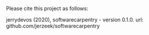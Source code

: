 Please cite this project as follows:

jerrydevos (2020),  softwarecarpentry - version 0.1.0. url: github.com/jerzeek/softwarecarpentry

